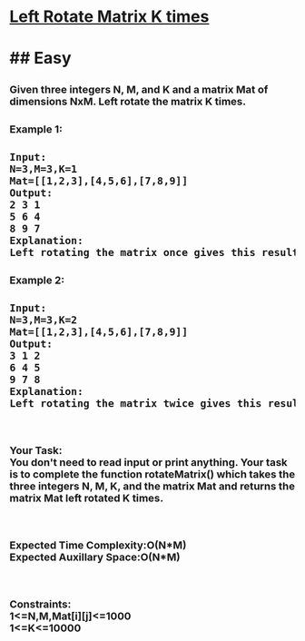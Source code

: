 <h1><a href="https://practice.geeksforgeeks.org/problems/left-rotate-matrix-k-times2351/1?utm_source=geeksforgeeks&utm_medium=ml_article_practice_tab&utm_campaign=article_practice_tab">Left Rotate Matrix K times</a><h1>
## Easy
<div class="problems_problem_content__Xm_eO"><p><span style="font-size:18px">Given three integers N, M, and K and a matrix Mat of dimensions NxM. Left rotate the matrix K times.</span></p>

<p><strong><span style="font-size:18px">Example 1:</span></strong></p>

<pre><span style="font-size:18px"><strong>Input:</strong>
N=3,M=3,K=1
Mat=[[1,2,3],[4,5,6],[7,8,9]]
<strong>Output:</strong>
2 3 1
5 6 4
8 9 7
<strong>Explanation:</strong>
Left rotating the matrix once gives this result.</span></pre>

<p><strong><span style="font-size:18px">Example 2:</span></strong></p>

<pre><span style="font-size:18px"><strong>Input:</strong>
N=3,M=3,K=2
Mat=[[1,2,3],[4,5,6],[7,8,9]]
<strong>Output:</strong>
3 1 2
6 4 5
9 7 8
<strong>Explanation:</strong>
Left rotating the matrix twice gives this result</span></pre>

<p><br>
<span style="font-size:18px"><strong>Your Task:</strong><br>
You don't need to read input or print anything. Your task is to complete the function <strong>rotateMatrix()</strong> which takes the three integers N, M, K, and the matrix Mat and returns the matrix Mat left rotated K times.</span></p>

<p><br>
<span style="font-size:18px"><strong>Expected Time Complexity:</strong>O(N*M)<br>
<strong>Expected Auxillary Space:</strong>O(N*M)</span></p>

<p><br>
<span style="font-size:18px"><strong>Constraints:</strong><br>
1&lt;=N,M,Mat[i][j]&lt;=1000<br>
1&lt;=K&lt;=10000</span></p>
</div>
